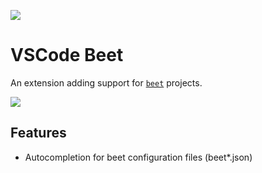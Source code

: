![](https://raw.githubusercontent.com/mcbeet/vscode-beet/main/images/banner.png)

# VSCode Beet

An extension adding support for [`beet`](https://github.com/mcbeet/beet) projects.

![](https://raw.githubusercontent.com/mcbeet/vscode-beet/main/images/demo.gif)

## Features
- Autocompletion for beet configuration files (beet*.json)